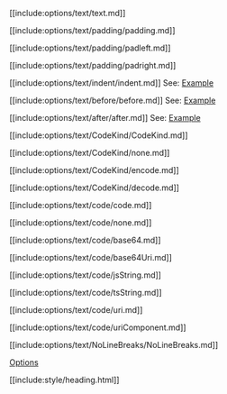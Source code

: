 [[include:options/text/text.md]]

[[include:options/text/padding/padding.md]]

[[include:options/text/padding/padleft.md]]

[[include:options/text/padding/padright.md]]

[[include:options/text/indent/indent.md]]
See: [Example](../../../examples/CommentTypeMultiBreakstringIndent.html)

[[include:options/text/before/before.md]]
See: [Example](../../../examples/TextBeforeAfterWithSpecialChars.html)

[[include:options/text/after/after.md]]
See: [Example](../../../examples/TextBeforeAfterWithSpecialChars.html)

[[include:options/text/CodeKind/CodeKind.md]]

[[include:options/text/CodeKind/none.md]]

[[include:options/text/CodeKind/encode.md]]

[[include:options/text/CodeKind/decode.md]]

[[include:options/text/code/code.md]]

[[include:options/text/code/none.md]]

[[include:options/text/code/base64.md]]

[[include:options/text/code/base64Uri.md]]

[[include:options/text/code/jsString.md]]

[[include:options/text/code/tsString.md]]

[[include:options/text/code/uri.md]]

[[include:options/text/code/uriComponent.md]]

[[include:options/text/NoLineBreaks/NoLineBreaks.md]]

[Options](../)

[[include:style/heading.html]]
